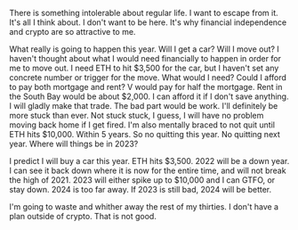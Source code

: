 There is something intolerable about regular life. I want to escape from it. It's all I think about. I don't want to be here. It's why financial independence and crypto are so attractive to me.

What really is going to happen this year. Will I get a car? Will I move out? I haven't thought about what I would need financially to happen in order for me to move out. I need ETH to hit $3,500 for the car, but I haven't set any concrete number or trigger for the move. What would I need? Could I afford to pay both mortgage and rent? V would pay for half the mortgage. Rent in the South Bay would be about $2,000. I can afford it if I don't save anything. I will gladly make that trade. The bad part would be work. I'll definitely be more stuck than ever. Not stuck stuck, I guess, I will have no problem moving back home if I get fired. I'm also mentally braced to not quit until ETH hits $10,000. Within 5 years. So no quitting this year. No quitting next year. Where will things be in 2023?

I predict I will buy a car this year. ETH hits $3,500. 2022 will be a down year. I can see it back down where it is now for the entire time, and will not break the high of 2021. 2023 will either spike up to $10,000 and I can GTFO, or stay down. 2024 is too far away. If 2023 is still bad, 2024 will be better.

I'm going to waste and whither away the rest of my thirties. I don't have a plan outside of crypto. That is not good.
